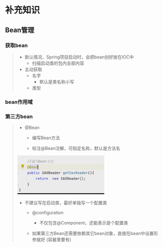 # 补充知识





## Bean管理

### 获取bean

> - 默认情况，Spring项目启动时，会把bean创好放在IOC中
>   - 扫描启动类的包内全部内容
> - 主动获取
>   - 名字
>     - 默认是类名称小写
>   - 类型



### bean作用域



### 第三方bean

> - @Bean
>
>   - 编写Bean方法
>
>   - 标注@Bean注解，可指定名称，默认是方法名
>
> ![1726307611893](SpringBoot_补充知识.assets/1726307611893.png)
>
> - 不建议写在启动类，最好单独写一个配置类
>
>   - @configuration
>
>     - 不仅包含@Component，还能表示是个配置类
>
>    - 如果第三方Bean还需要依赖其它bean对象，直接在bean中设置形参就好 (容器里要有)





































